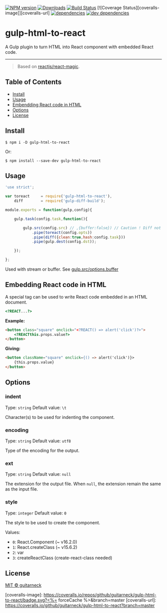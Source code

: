 [![NPM version][npm-image]][npm-url] [![Downloads][downloads-image]][npm-url] [![Build Status][travis-image]][travis-url] [![Coverage Status][coveralls-image]][coveralls-url] [![dependencies][dependencies-image]][dependencies-url] [![dev dependencies][dev-dependencies-image]][dev-dependencies-url]

# gulp-html-to-react

A Gulp plugin to turn HTML into React component with embedded React code.

---

> Based on [reactjs/react-magic](https://github.com/reactjs/react-magic).

## Table of Contents

* [Install](#install)
* [Usage](#usage)
* [Embendding React code in HTML](#embedding-react-code-in-html)
* [Options](#options)
* [License](#license)

## Install

```
$ npm i -D gulp-html-to-react
```

Or:

```
$ npm install --save-dev gulp-html-to-react
```

## Usage

```javascript
'use strict';

var toreact     = require('gulp-html-to-react'),
    diff        = require('gulp-diff-build');

module.exports = function(gulp,config){

    gulp.task(config.task,function(){

        gulp.src(config.src) // ,{buffer:false}) // Caution ! Diff not working in stream mode
            .pipe(toreact(config.opts))
            .pipe(diff({clean:true,hash:config.task}))
            .pipe(gulp.dest(config.dst));

    });

};
```

Used with stream or buffer. See [gulp.src/options.buffer](https://github.com/gulpjs/gulp/blob/master/docs/API.md#gulpsrcglobs-options)

## Embedding React code in HTML

A special tag can be used to write React code embedded in an HTML document.

```html
<?REACT...?>
```

**Example:**
```html
<button class="square" onclick="<?REACT() => alert('click')?>">
    <?REACTthis.props.value?>
</button>
```
**Giving:**
```html
<button className="square" onclick={() => alert('click')}>
    {this.props.value}
</button>
```

## Options

### indent

Type: `string` Default value: `\t`

Character(s) to be used for indenting the component.

### encoding

Type: `string` Default value: `utf8`

Type of the encoding for the output.

### ext

Type: `string` Default value: `null`

The extension for the output file. When `null`, the extension remain the same as the input file.

### style

Type: `integer` Default value: `0`

The style to be used to create the component.

Values:
  * `0`: React.Component (~ v16.2.0)
  * `1`: React.createClass (~ v15.6.2)
  * `2`: var
  * `3`: createReactClass (create-react-class needed)

## License

[MIT © guitarneck](./LICENSE)

[downloads-image]: https://img.shields.io/npm/dm/gulp-html-to-react.svg
[npm-image]: https://img.shields.io/npm/v/gulp-html-to-react.svg
[npm-url]: https://www.npmjs.com/package/gulp-html-to-react

[travis-image]: https://img.shields.io/travis/guitarneck/gulp-html-to-react.svg?label=travis-ci
[travis-url]: https://travis-ci.org/guitarneck/gulp-html-to-react

[coveralls-image]: https://coveralls.io/repos/github/guitarneck/gulp-html-to-react/badge.svg?<%= forceCache %>&branch=master
[coveralls-url]: https://coveralls.io/github/guitarneck/gulp-html-to-react?branch=master

[dev-dependencies-image]: https://david-dm.org/guitarneck/gulp-html-to-react/dev-status.svg
[dev-dependencies-url]: https://david-dm.org/guitarneck/gulp-html-to-react?type=dev
[dependencies-image]: https://david-dm.org/guitarneck/gulp-html-to-react/status.svg
[dependencies-url]: https://david-dm.org/guitarneck/gulp-html-to-react
